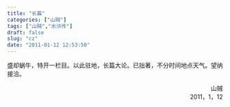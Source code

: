 ```yaml
---
title: "长篇"
categories: ["山贼"]
tags: ["山贼","水浒传"]
draft: false
slug: "cz"
date: "2011-01-12 12:53:50"
---
```


盛却蜗牛，特开一栏目。以此驻地，长篇大论。已拙著，不分时间地点天气。望纳接洽。

<p align="right" >山贼<br>2011，1，12</p>
